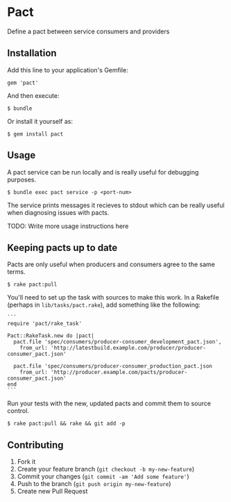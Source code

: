 # Pact

Define a pact between service consumers and providers

## Installation

Add this line to your application's Gemfile:

    gem 'pact'

And then execute:

    $ bundle

Or install it yourself as:

    $ gem install pact

## Usage

A pact service can be run locally and is really useful for debugging purposes.

    $ bundle exec pact service -p <port-num>

The service prints messages it recieves to stdout which can be really useful
when diagnosing issues with pacts.

TODO: Write more usage instructions here


## Keeping pacts up to date

Pacts are only useful when producers and consumers agree to the same terms.

    $ rake pact:pull


You'll need to set up the task with sources to make this work. In a Rakefile
(perhaps in `lib/tasks/pact.rake`), add something like the following:

    ```
    require 'pact/rake_task'

    Pact::RakeTask.new do |pact|
      pact.file 'spec/consumers/producer-consumer_development_pact.json',
        from_url: 'http://latestbuild.example.com/producer/producer-consumer_pact.json'

      pact.file 'spec/consumers/producer-consumer_production_pact.json
        from_url: 'http://producer.example.com/pacts/producer-consumer_pact.json'
    end
    ```

Run your tests with the new, updated pacts and commit them to source control.

    $ rake pact:pull && rake && git add -p

## Contributing

1. Fork it
2. Create your feature branch (`git checkout -b my-new-feature`)
3. Commit your changes (`git commit -am 'Add some feature'`)
4. Push to the branch (`git push origin my-new-feature`)
5. Create new Pull Request
